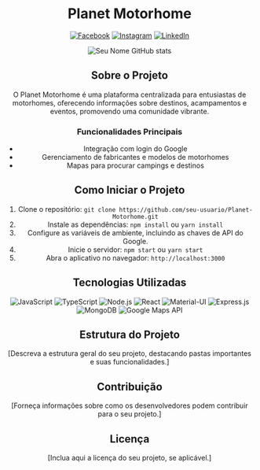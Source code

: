 <div align="center">

# Planet Motorhome

[![Facebook](https://img.shields.io/badge/Facebook-1877F2?style=for-the-badge&logo=facebook&logoColor=white)](https://www.facebook.com/seu-usuario)
[![Instagram](https://img.shields.io/badge/Instagram-E4405F?style=for-the-badge&logo=instagram&logoColor=white)](https://www.instagram.com/seu-usuario/)
[![LinkedIn](https://img.shields.io/badge/LinkedIn-0077B5?style=for-the-badge&logo=linkedin&logoColor=white)](https://www.linkedin.com/in/seu-usuario/)

![Seu Nome GitHub stats](https://github-readme-stats.vercel.app/api?username=seu-usuario&show_icons=true&theme=dark)

## Sobre o Projeto
O Planet Motorhome é uma plataforma centralizada para entusiastas de motorhomes, oferecendo informações sobre destinos, acampamentos e eventos, promovendo uma comunidade vibrante.

### Funcionalidades Principais
- Integração com login do Google
- Gerenciamento de fabricantes e modelos de motorhomes
- Mapas para procurar campings e destinos

## Como Iniciar o Projeto

1. Clone o repositório: `git clone https://github.com/seu-usuario/Planet-Motorhome.git`
2. Instale as dependências: `npm install` ou `yarn install`
3. Configure as variáveis de ambiente, incluindo as chaves de API do Google.
4. Inicie o servidor: `npm start` ou `yarn start`
5. Abra o aplicativo no navegador: `http://localhost:3000`

## Tecnologias Utilizadas
<img alt="JavaScript" src="https://img.shields.io/badge/JavaScript-F7DF1E?style=for-the-badge&logo=javascript&logoColor=black">
<img alt="TypeScript" src="https://img.shields.io/badge/TypeScript-007ACC?style=for-the-badge&logo=typescript&logoColor=white">
<img alt="Node.js" src="https://img.shields.io/badge/Node.js-43853D?style=for-the-badge&logo=node.js&logoColor=white">
<img alt="React" src="https://img.shields.io/badge/React-20232A?style=for-the-badge&logo=react&logoColor=61DAFB">
<img alt="Material-UI" src="https://img.shields.io/badge/Material--UI-0081CB?style=for-the-badge&logo=material-ui&logoColor=white">
<img alt="Express.js" src="https://img.shields.io/badge/Express.js-404D59?style=for-the-badge">
<img alt="MongoDB" src="https://img.shields.io/badge/MongoDB-47A248?style=for-the-badge&logo=mongodb&logoColor=white">
<img alt="Google Maps API" src="https://img.shields.io/badge/Google_Maps_API-4285F4?style=for-the-badge&logo=google-maps&logoColor=white">

## Estrutura do Projeto

[Descreva a estrutura geral do seu projeto, destacando pastas importantes e suas funcionalidades.]

## Contribuição

[Forneça informações sobre como os desenvolvedores podem contribuir para o seu projeto.]

## Licença

[Inclua aqui a licença do seu projeto, se aplicável.]

</div>

